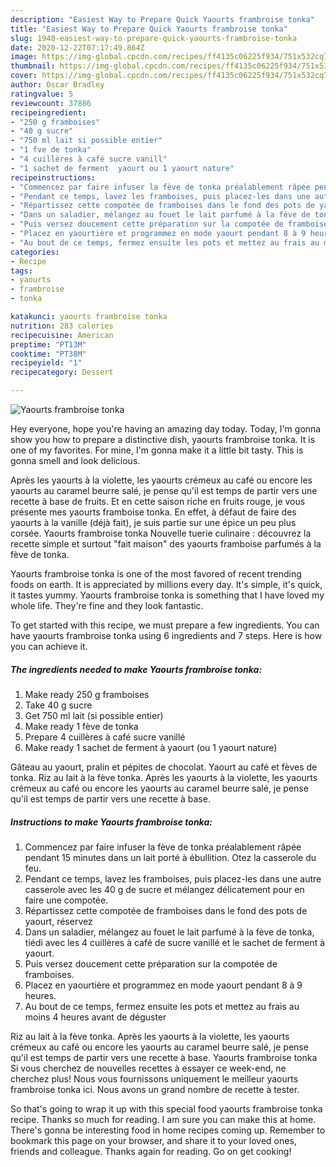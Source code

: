 ```yaml
---
description: "Easiest Way to Prepare Quick Yaourts frambroise tonka"
title: "Easiest Way to Prepare Quick Yaourts frambroise tonka"
slug: 1940-easiest-way-to-prepare-quick-yaourts-frambroise-tonka
date: 2020-12-22T07:17:49.864Z
image: https://img-global.cpcdn.com/recipes/ff4135c06225f934/751x532cq70/yaourts-frambroise-tonka-photo-principale-de-la-recette.jpg
thumbnail: https://img-global.cpcdn.com/recipes/ff4135c06225f934/751x532cq70/yaourts-frambroise-tonka-photo-principale-de-la-recette.jpg
cover: https://img-global.cpcdn.com/recipes/ff4135c06225f934/751x532cq70/yaourts-frambroise-tonka-photo-principale-de-la-recette.jpg
author: Oscar Bradley
ratingvalue: 5
reviewcount: 37886
recipeingredient:
- "250 g framboises"
- "40 g sucre"
- "750 ml lait si possible entier"
- "1 fve de tonka"
- "4 cuillères à café sucre vanill"
- "1 sachet de ferment  yaourt ou 1 yaourt nature"
recipeinstructions:
- "Commencez par faire infuser la fève de tonka préalablement râpée pendant 15 minutes dans un lait porté à ébullition. Otez la casserole du feu."
- "Pendant ce temps, lavez les framboises, puis placez-les dans une autre casserole avec les 40 g de sucre et mélangez délicatement pour en faire une compotée."
- "Répartissez cette compotée de framboises dans le fond des pots de yaourt, réservez"
- "Dans un saladier, mélangez au fouet le lait parfumé à la fève de tonka, tiédi avec les 4 cuillères à café de sucre vanillé et le sachet de ferment à yaourt."
- "Puis versez doucement cette préparation sur la compotée de framboises."
- "Placez en yaourtière et programmez en mode yaourt pendant 8 à 9 heures."
- "Au bout de ce temps, fermez ensuite les pots et mettez au frais au moins 4 heures avant de déguster"
categories:
- Recipe
tags:
- yaourts
- frambroise
- tonka

katakunci: yaourts frambroise tonka 
nutrition: 283 calories
recipecuisine: American
preptime: "PT13M"
cooktime: "PT38M"
recipeyield: "1"
recipecategory: Dessert

---
```



![Yaourts frambroise tonka](https://img-global.cpcdn.com/recipes/ff4135c06225f934/751x532cq70/yaourts-frambroise-tonka-photo-principale-de-la-recette.jpg)

Hey everyone, hope you're having an amazing day today. Today, I'm gonna show you how to prepare a distinctive dish, yaourts frambroise tonka. It is one of my favorites. For mine, I'm gonna make it a little bit tasty. This is gonna smell and look delicious.

Après les yaourts à la violette, les yaourts crémeux au café ou encore les yaourts au caramel beurre salé, je pense qu&#39;il est temps de partir vers une recette à base de fruits. Et en cette saison riche en fruits rouge, je vous présente mes yaourts framboise tonka. En effet, à défaut de faire des yaourts à la vanille (déjà fait), je suis partie sur une épice un peu plus corsée. Yaourts frambroise tonka Nouvelle tuerie culinaire : découvrez la recette simple et surtout &#34;fait maison&#34; des yaourts framboise parfumés à la fève de tonka.

Yaourts frambroise tonka is one of the most favored of recent trending foods on earth. It is appreciated by millions every day. It's simple, it's quick, it tastes yummy. Yaourts frambroise tonka is something that I have loved my whole life. They're fine and they look fantastic.


To get started with this recipe, we must prepare a few ingredients. You can have yaourts frambroise tonka using 6 ingredients and 7 steps. Here is how you can achieve it.

<!--inarticleads1-->

##### The ingredients needed to make Yaourts frambroise tonka:

1. Make ready 250 g framboises
1. Take 40 g sucre
1. Get 750 ml lait (si possible entier)
1. Make ready 1 fève de tonka
1. Prepare 4 cuillères à café sucre vanillé
1. Make ready 1 sachet de ferment à yaourt (ou 1 yaourt nature)


Gâteau au yaourt, pralin et pépites de chocolat. Yaourt au café et fèves de tonka. Riz au lait à la fève tonka. Après les yaourts à la violette, les yaourts crémeux au café ou encore les yaourts au caramel beurre salé, je pense qu&#39;il est temps de partir vers une recette à base. 

<!--inarticleads2-->

##### Instructions to make Yaourts frambroise tonka:

1. Commencez par faire infuser la fève de tonka préalablement râpée pendant 15 minutes dans un lait porté à ébullition. Otez la casserole du feu.
1. Pendant ce temps, lavez les framboises, puis placez-les dans une autre casserole avec les 40 g de sucre et mélangez délicatement pour en faire une compotée.
1. Répartissez cette compotée de framboises dans le fond des pots de yaourt, réservez
1. Dans un saladier, mélangez au fouet le lait parfumé à la fève de tonka, tiédi avec les 4 cuillères à café de sucre vanillé et le sachet de ferment à yaourt.
1. Puis versez doucement cette préparation sur la compotée de framboises.
1. Placez en yaourtière et programmez en mode yaourt pendant 8 à 9 heures.
1. Au bout de ce temps, fermez ensuite les pots et mettez au frais au moins 4 heures avant de déguster


Riz au lait à la fève tonka. Après les yaourts à la violette, les yaourts crémeux au café ou encore les yaourts au caramel beurre salé, je pense qu&#39;il est temps de partir vers une recette à base. Yaourts frambroise tonka Si vous cherchez de nouvelles recettes à essayer ce week-end, ne cherchez plus! Nous vous fournissons uniquement le meilleur yaourts frambroise tonka ici. Nous avons un grand nombre de recette à tester. 

So that's going to wrap it up with this special food yaourts frambroise tonka recipe. Thanks so much for reading. I am sure you can make this at home. There's gonna be interesting food in home recipes coming up. Remember to bookmark this page on your browser, and share it to your loved ones, friends and colleague. Thanks again for reading. Go on get cooking!
